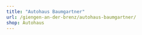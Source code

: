 ```yaml
---
title: "Autohaus Baumgartner"
url: /giengen-an-der-brenz/autohaus-baumgartner/
shop: Autohaus
---
```

